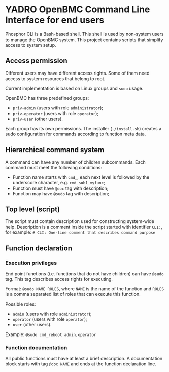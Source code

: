 # YADRO OpenBMC Command Line Interface for end users
Phosphor CLI is a Bash-based shell. This shell is used by non-system users
to manage the OpenBMC system.
This project contains scripts that simplify access to system setup.

## Access permission
Different users may have different access rights. Some of them need access
to system resources that belong to root.

Current implementation is based on Linux groups and `sudo` usage.

OpenBMC has three predefined groups:
- `priv-admin` (users with role `administrator`);
- `priv-operator` (users with role `operator`);
- `priv-user` (other users).

Each group has its own permissions. The installer (`./install.sh`) creates a
sudo configuration for commands according to function meta data.

## Hierarchical command system
A command can have any number of children subcommands.
Each command must meet the following conditions:
- Function name starts with `cmd_`, each next level is followed by the
  underscore character, e.g. `cmd_sub1_myfunc`;
- Function must have `@doc` tag with description;
- Function may have `@sudo` tag with description;

## Top level (script)
The script must contain description used for constructing system-wide help.
Description is a comment inside the script started with identifier `CLI:`,
for example:
`# CLI: One-line comment that describes command purpose`

## Function declaration

### Execution privileges
End point functions (i.e. functions that do not have children) can have `@sudo`
tag. This tag describes access rights for executing.

Format: `@sudo NAME ROLES`, where `NAME` is the name of the function and `ROLES`
is a comma separated list of roles that can execute this function.

Possible roles:
- `admin` (users with role `administrator`);
- `operator` (users with role `operator`);
- `user` (other users).

Example: `@sudo cmd_reboot admin,operator`

### Function documentation
All public functions must have at least a brief description. A documentation
block starts with tag `@doc NAME` and ends at the function declaration line.
